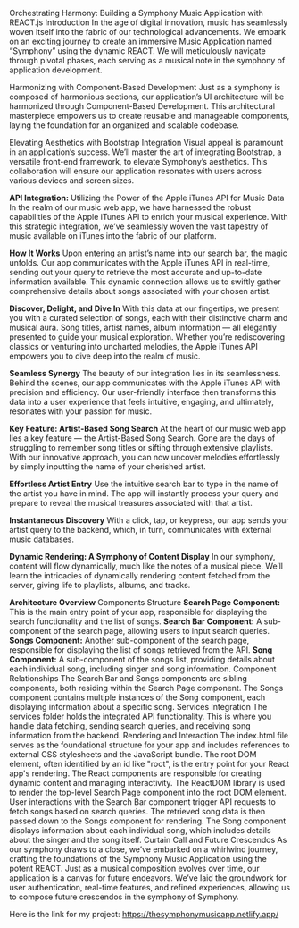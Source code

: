 Orchestrating Harmony: Building a Symphony Music Application with REACT.js
Introduction
In the age of digital innovation, music has seamlessly woven itself into the fabric of our technological advancements. We embark on an exciting journey to create an immersive Music Application named “Symphony” using the dynamic REACT. We will meticulously navigate through pivotal phases, each serving as a musical note in the symphony of application development.

Harmonizing with Component-Based Development
Just as a symphony is composed of harmonious sections, our application’s UI architecture will be harmonized through Component-Based Development. This architectural masterpiece empowers us to create reusable and manageable components, laying the foundation for an organized and scalable codebase.

Elevating Aesthetics with Bootstrap Integration
Visual appeal is paramount in an application’s success. We’ll master the art of integrating Bootstrap, a versatile front-end framework, to elevate Symphony’s aesthetics. This collaboration will ensure our application resonates with users across various devices and screen sizes.

**API Integration:** Utilizing the Power of the Apple iTunes API for Music Data
In the realm of our music web app, we have harnessed the robust capabilities of the Apple iTunes API to enrich your musical experience. With this strategic integration, we’ve seamlessly woven the vast tapestry of music available on iTunes into the fabric of our platform.

**How It Works**
Upon entering an artist’s name into our search bar, the magic unfolds. Our app communicates with the Apple iTunes API in real-time, sending out your query to retrieve the most accurate and up-to-date information available. This dynamic connection allows us to swiftly gather comprehensive details about songs associated with your chosen artist.

**Discover, Delight, and Dive In**
With this data at our fingertips, we present you with a curated selection of songs, each with their distinctive charm and musical aura. Song titles, artist names, album information — all elegantly presented to guide your musical exploration. Whether you’re rediscovering classics or venturing into uncharted melodies, the Apple iTunes API empowers you to dive deep into the realm of music.

**Seamless Synergy**
The beauty of our integration lies in its seamlessness. Behind the scenes, our app communicates with the Apple iTunes API with precision and efficiency. Our user-friendly interface then transforms this data into a user experience that feels intuitive, engaging, and ultimately, resonates with your passion for music.

**Key Feature: Artist-Based Song Search**
At the heart of our music web app lies a key feature — the Artist-Based Song Search. Gone are the days of struggling to remember song titles or sifting through extensive playlists. With our innovative approach, you can now uncover melodies effortlessly by simply inputting the name of your cherished artist.

**Effortless Artist Entry**
Use the intuitive search bar to type in the name of the artist you have in mind. The app will instantly process your query and prepare to reveal the musical treasures associated with that artist.

**Instantaneous Discovery**
With a click, tap, or keypress, our app sends your artist query to the backend, which, in turn, communicates with external music databases.

**Dynamic Rendering: A Symphony of Content Display**
In our symphony, content will flow dynamically, much like the notes of a musical piece. We’ll learn the intricacies of dynamically rendering content fetched from the server, giving life to playlists, albums, and tracks.

**Architecture Overview**
Components Structure
**Search Page Component:** This is the main entry point of your app, responsible for displaying the search functionality and the list of songs.
**Search Bar Component:** A sub-component of the search page, allowing users to input search queries.
**Songs Component:** Another sub-component of the search page, responsible for displaying the list of songs retrieved from the API.
**Song Component:** A sub-component of the songs list, providing details about each individual song, including singer and song information.
Component Relationships
The Search Bar and Songs components are sibling components, both residing within the Search Page component.
The Songs component contains multiple instances of the Song component, each displaying information about a specific song.
Services Integration
The services folder holds the integrated API functionality. This is where you handle data fetching, sending search queries, and receiving song information from the backend.
Rendering and Interaction
The index.html file serves as the foundational structure for your app and includes references to external CSS stylesheets and the JavaScript bundle.
The root DOM element, often identified by an id like "root", is the entry point for your React app's rendering.
The React components are responsible for creating dynamic content and managing interactivity.
The ReactDOM library is used to render the top-level Search Page component into the root DOM element.
User interactions with the Search Bar component trigger API requests to fetch songs based on search queries.
The retrieved song data is then passed down to the Songs component for rendering.
The Song component displays information about each individual song, which includes details about the singer and the song itself.
Curtain Call and Future Crescendos
As our symphony draws to a close, we’ve embarked on a whirlwind journey, crafting the foundations of the Symphony Music Application using the potent REACT. Just as a musical composition evolves over time, our application is a canvas for future endeavors. We’ve laid the groundwork for user authentication, real-time features, and refined experiences, allowing us to compose future crescendos in the symphony of Symphony.

Here is the link for my project: https://thesymphonymusicapp.netlify.app/
